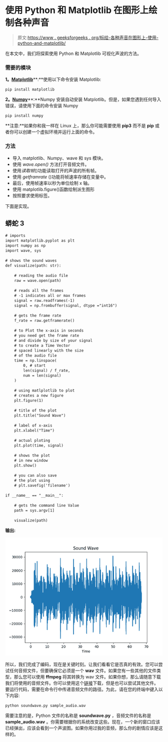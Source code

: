 # 使用 Python 和 Matplotlib 在图形上绘制各种声音

> 原文:[https://www . geeksforgeeks . org/标绘-各种声音在图形上-使用-python-and-matplotlib/](https://www.geeksforgeeks.org/plotting-various-sounds-on-graphs-using-python-and-matplotlib/)

在本文中，我们将探索使用 Python 和 Matplotlib 可视化声波的方法。

### 需要的模块

**1。**[**Matplotlib**](https://www.geeksforgeeks.org/python-introduction-matplotlib/)**:**使用以下命令安装 Matplotlib:

```
pip install matplotlib

```

**2。**[**Numpy**](https://www.geeksforgeeks.org/numpy-in-python-set-1-introduction/)**:**Numpy 安装自动安装 Matplotlib。但是，如果您遇到任何导入错误，请使用下面的命令安装 Numpy

```
pip install numpy

```

**注意:**如果你和我一样在 Linux 上，那么你可能需要使用 **pip3** 而不是 **pip** 或者你可以创建一个虚拟环境并运行上面的命令。

### 方法

*   导入 matplotlib、Numpy、wave 和 sys 模块。
*   使用 *wave.open()* 方法打开音频文件。
*   使用*读取帧*()功能读取打开的声波的所有帧。
*   使用 *getframrate* ()功能将帧速率存储在变量中。
*   最后，使用帧速率以秒为单位绘制 x 轴。
*   使用 matplotlib.figure()函数绘制派生图形
*   按照要求使用标签。

下面是实现。

## 蟒蛇 3

```
# imports
import matplotlib.pyplot as plt
import numpy as np
import wave, sys

# shows the sound waves
def visualize(path: str):

    # reading the audio file
    raw = wave.open(path)

    # reads all the frames 
    # -1 indicates all or max frames
    signal = raw.readframes(-1)
    signal = np.frombuffer(signal, dtype ="int16")

    # gets the frame rate
    f_rate = raw.getframerate()

    # to Plot the x-axis in seconds 
    # you need get the frame rate 
    # and divide by size of your signal
    # to create a Time Vector 
    # spaced linearly with the size 
    # of the audio file
    time = np.linspace(
        0, # start
        len(signal) / f_rate,
        num = len(signal)
    )

    # using matlplotlib to plot
    # creates a new figure
    plt.figure(1)

    # title of the plot
    plt.title("Sound Wave")

    # label of x-axis
    plt.xlabel("Time")

    # actual ploting
    plt.plot(time, signal)

    # shows the plot 
    # in new window
    plt.show()

    # you can also save
    # the plot using
    # plt.savefig('filename')

if __name__ == "__main__":

    # gets the command line Value
    path = sys.argv[1]

    visualize(path)
```

**输出:**

![plotting sound in python](img/e5708cd55c1add86365f70e72888a155.png)

所以，我们完成了编码，现在是关键时刻。让我们看看它是否真的有效。您可以尝试任何音频文件，但要确保它必须是一个 **wav** 文件。如果您有一些其他的文件类型，那么您可以使用 **ffmpeg** 将其转换为 wav 文件。如果你想，那么请随意下载我们将使用的音频文件。你可以使用这个[链接](https://file-examples.com/wp-content/uploads/2017/11/file_example_WAV_1MG.wav)下载，但是也可以尝试其他文件。
要运行代码，需要在命令行中传递音频文件的路径。为此，请在您的终端中键入以下内容:

```
python soundwave.py sample_audio.wav

```

需要注意的是，Python 文件的名称是 **soundwave.py** ，音频文件的名称是 **sample_audio.wav** 。你需要根据你的系统改变这些。现在，一个新的窗口应该已经弹出，应该会看到一个声波图。如果你用过我的音频，那么你的剧情应该是这样的。